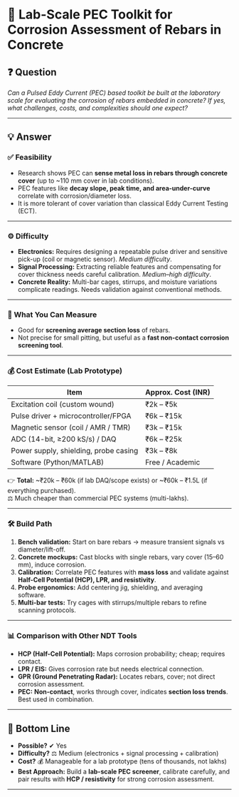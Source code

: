 # 🧪 Lab-Scale PEC Toolkit for Corrosion Assessment of Rebars in Concrete

## ❓ Question
*Can a Pulsed Eddy Current (PEC) based toolkit be built at the laboratory scale for evaluating the corrosion of rebars embedded in concrete? If yes, what challenges, costs, and complexities should one expect?*

---

## 💡 Answer

### ✅ Feasibility
- Research shows PEC can **sense metal loss in rebars through concrete cover** (up to ~110 mm cover in lab conditions).  
- PEC features like **decay slope, peak time, and area-under-curve** correlate with corrosion/diameter loss.  
- It is more tolerant of cover variation than classical Eddy Current Testing (ECT).  

---

### ⚙️ Difficulty
- **Electronics:** Requires designing a repeatable pulse driver and sensitive pick-up (coil or magnetic sensor). *Medium difficulty*.  
- **Signal Processing:** Extracting reliable features and compensating for cover thickness needs careful calibration. *Medium–high difficulty*.  
- **Concrete Reality:** Multi-bar cages, stirrups, and moisture variations complicate readings. Needs validation against conventional methods.  

---

### 📏 What You Can Measure
- Good for **screening average section loss** of rebars.  
- Not precise for small pitting, but useful as a **fast non-contact corrosion screening tool**.  

---

### 💰 Cost Estimate (Lab Prototype)
| Item                                   | Approx. Cost (INR) |
|----------------------------------------|--------------------|
| Excitation coil (custom wound)         | ₹2k – ₹5k |
| Pulse driver + microcontroller/FPGA    | ₹6k – ₹15k |
| Magnetic sensor (coil / AMR / TMR)     | ₹3k – ₹15k |
| ADC (14-bit, ≥200 kS/s) / DAQ          | ₹6k – ₹25k |
| Power supply, shielding, probe casing  | ₹3k – ₹8k |
| Software (Python/MATLAB)               | Free / Academic |

👉 **Total:** ~₹20k – ₹60k (if lab DAQ/scope exists) or ~₹60k – ₹1.5L (if everything purchased).  
⚖️ Much cheaper than commercial PEC systems (multi-lakhs).  

---

### 🛠️ Build Path
1. **Bench validation:** Start on bare rebars → measure transient signals vs diameter/lift-off.  
2. **Concrete mockups:** Cast blocks with single rebars, vary cover (15–60 mm), induce corrosion.  
3. **Calibration:** Correlate PEC features with **mass loss** and validate against **Half-Cell Potential (HCP), LPR, and resistivity**.  
4. **Probe ergonomics:** Add centering jig, shielding, and averaging software.  
5. **Multi-bar tests:** Try cages with stirrups/multiple rebars to refine scanning protocols.  

---

### 📊 Comparison with Other NDT Tools
- **HCP (Half-Cell Potential):** Maps corrosion probability; cheap; requires contact.  
- **LPR / EIS:** Gives corrosion rate but needs electrical connection.  
- **GPR (Ground Penetrating Radar):** Locates rebars, cover; not direct corrosion assessment.  
- **PEC:** **Non-contact**, works through cover, indicates **section loss trends**. Best used in combination.  

---

## 🎯 Bottom Line
- **Possible?** ✔ Yes  
- **Difficulty?** ⚖ Medium (electronics + signal processing + calibration)  
- **Cost?** 💰 Manageable for a lab prototype (tens of thousands, not lakhs)  
- **Best Approach:** Build a **lab-scale PEC screener**, calibrate carefully, and pair results with **HCP / resistivity** for strong corrosion assessment.

---
